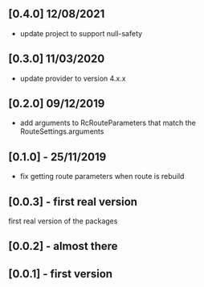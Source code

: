 ## [0.4.0] 12/08/2021

- update project to support null-safety

## [0.3.0] 11/03/2020

- update provider to version 4.x.x

## [0.2.0] 09/12/2019

- add arguments to RcRouteParameters that match the RouteSettings.arguments

## [0.1.0] - 25/11/2019

- fix getting route parameters when route is rebuild

## [0.0.3] - first real version

first real version of the packages

## [0.0.2] - almost there

## [0.0.1] - first version


